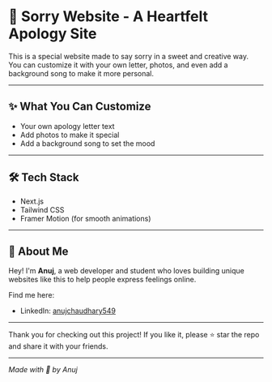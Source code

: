 # 💞 Sorry Website - A Heartfelt Apology Site

This is a special website made to say sorry in a sweet and creative way.  
You can customize it with your own letter, photos, and even add a background song to make it more personal.

---

## ✨ What You Can Customize

- Your own apology letter text  
- Add photos to make it special  
- Add a background song to set the mood  

---

## 🛠️ Tech Stack

- Next.js  
- Tailwind CSS  
- Framer Motion (for smooth animations)  

---

## 👋 About Me

Hey! I'm **Anuj**, a web developer and student who loves building unique websites like this to help people express feelings online.

Find me here:  
- LinkedIn: [anujchaudhary549](https://linkedin.com/in/arslanyaseendev)  

---



Thank you for checking out this project! If you like it, please ⭐ star the repo and share it with your friends.

---

_Made with 💖 by Anuj_
